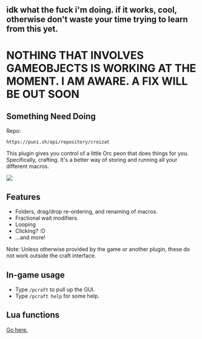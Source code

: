 ## idk what the fuck i'm doing. if it works, cool, otherwise don't waste your time trying to learn from this yet. 

# NOTHING THAT INVOLVES GAMEOBJECTS IS WORKING AT THE MOMENT. I AM AWARE. A FIX WILL BE OUT SOON

## Something Need Doing

Repo:

```
https://puni.sh/api/repository/croizat
```

This plugin gives you control of a little Orc peon that does things for you.
Specifically, crafting.
It's a better way of storing and running all your different macros.

![](https://github.com/croizat/SomethingNeedDoing/raw/master/res/game.png)

## Features

- Folders, drag/drop re-ordering, and renaming of macros.
- Fractional wait modifiers.
- Looping
- Clicking? :O
- ...and more!

Note: Unless otherwise provided by the game or another plugin, these do not work outside the craft interface.

## In-game usage

- Type `/pcraft` to pull up the GUI.
- Type `/pcraft help` for some help.

## Lua functions

[Go here.](https://github.com/Jaksuhn/SomethingNeedDoing/tree/master/SomethingNeedDoing/Misc/Commands)
